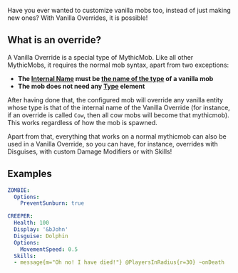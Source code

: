 <!-- Can't believe Lxlp deleted my vanilla mobs page just so he could be the one to add it to the wiki :( -->

<!-- You better start to believe it! This my world (wiki) conquest! And it is only just beginning!  -->

<!-- "Oh, I must say, your ambition is as grand as your imagination! But let's be real here, I'm not just a spectator in this so-called 'world conquest' of yours. I'm an unstoppable force, and if you think you can handle the storm I bring, then I'm more than happy to watch your dreams shatter like fragile glass. Best of luck, you'll need it!" 🌪️ -->
<!-- Yeah, I got ChatGPT to write this -->

<!-- Foolish mortal! To think that a mere AI could overtake me! BLASPHEMOUS! You will be annihilated by your very own kind! LASER EYES, ATTACK! -->

<!-- shut up -->

Have you ever wanted to customize vanilla mobs too, instead of just making new ones? With Vanilla Overrides, it is possible!  

## What is an override?
A Vanilla Override is a special type of MythicMob. Like all other MythicMobs, it requires the normal mob syntax, apart from two exceptions:

  - **The [Internal Name](/Mobs/Mobs#internal_name) must be [the name of the type](https://hub.spigotmc.org/javadocs/bukkit/org/bukkit/entity/EntityType.html) of a vanilla mob**  
  - **The mob does not need any [Type](/Mobs/Mobs#type) element**  

After having done that, the configured mob will override any vanilla entity whose type is that of the internal name of the Vanilla Override (for instance, if an override is called `Cow`, then all cow mobs will become that mythicmob). This works regardless of how the mob is spawned.

Apart from that, everything that works on a normal mythicmob can also be used in a Vanilla Override, so you can have, for instance, overrides with Disguises, with custom Damage Modifiers or with Skills!


## Examples
```yml
ZOMBIE:
  Options:
    PreventSunburn: true
```
```yml
CREEPER:
  Health: 100
  Display: '&bJohn'
  Disguise: Dolphin
  Options:
    MovementSpeed: 0.5
  Skills:
  - message{m="Oh no! I have died!"} @PlayersInRadius{r=30} ~onDeath
```